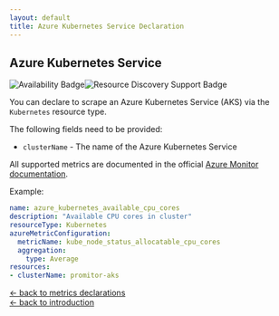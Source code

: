 ```yaml
---
layout: default
title: Azure Kubernetes Service Declaration
---
```


## Azure Kubernetes Service

![Availability Badge](https://img.shields.io/badge/Available%20Starting-v2.0-green.svg)![Resource Discovery Support Badge](https://img.shields.io/badge/Support%20for%20Resource%20Discovery-Yes-green.svg)

You can declare to scrape an Azure Kubernetes Service (AKS)
via the `Kubernetes` resource type.

The following fields need to be provided:

- `clusterName` - The name of the Azure Kubernetes Service

All supported metrics are documented in the official [Azure Monitor documentation](https://docs.microsoft.com/en-us/azure/azure-monitor/platform/metrics-supported#microsoftcontainerservicemanagedclusters).

Example:

```yaml
name: azure_kubernetes_available_cpu_cores
description: "Available CPU cores in cluster"
resourceType: Kubernetes
azureMetricConfiguration:
  metricName: kube_node_status_allocatable_cpu_cores
  aggregation:
    type: Average
resources:
- clusterName: promitor-aks
```

<!-- markdownlint-disable MD033 -->
[&larr; back to metrics declarations](/configuration/v2.x/metrics)<br />
[&larr; back to introduction](/)
<!-- markdownlint-enable -->
